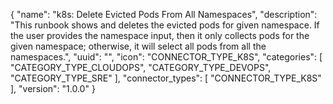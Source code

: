 {
  "name": "k8s: Delete Evicted Pods From All Namespaces",
  "description": "This runbook shows and deletes the evicted pods for given namespace. If the user provides the namespace input, then it only collects pods for the given namespace; otherwise, it will select all pods from all the namespaces.", 
  "uuid": "", 
  "icon": "CONNECTOR_TYPE_K8S",
  "categories": [ "CATEGORY_TYPE_CLOUDOPS", "CATEGORY_TYPE_DEVOPS", "CATEGORY_TYPE_SRE" ],
  "connector_types": [ "CONNECTOR_TYPE_K8S" ],
  "version": "1.0.0"
}

